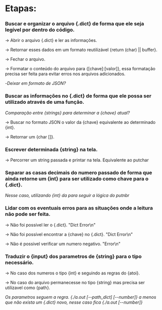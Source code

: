 # Etapas:

### Buscar e organizar o arquivo {.dict} de forma que ele seja legível por dentro do código.

-> Abrir o arquivo {.dict} e ler as informações.

-> Retornar esses dados em um formato reutilizável {return (char) || buffer}.

-> Fechar o arquivo.

-> Formatar o conteúdo do arquivo para {[chave]:[valor]}, essa formatação precisa ser feita para evitar erros nos arquivos adicionados.

-*Deixar em formato de JSON?*

### Buscar as informações no {.dict} de forma que ele possa ser utilizado através de uma função.

*Comparação entre {strings} para determinar a {chave} atual?*

-> Buscar no formato JSON o valor da {chave} equivalente ao determinado {int}.

-> Retornar um {char []}.

### Escrever determinada {string} na tela.

-> Percorrer um string passada e printar na tela.
Equivalente ao putchar

### Separar as casas decimais do numero passado de forma que ainda retorne um {int} para ser utilizado como chave para o {.dict}.

*Nesse caso, utilizando {int} da para seguir a lógica do putnbr*

### Lidar com os eventuais erros para as situações onde a leitura não pode ser feita.

-> Não foi possível ler o {.dict}. "Dict Error\n"

-> Não foi possível encontrar a {chave} no {.dict}. "Dict Error\n"

-> Não é possivel verificar um numero negativo. "Error\n"

### Traduzir o {input} dos parametros de {string} para o tipo necessário.

-> No caso dos numeros o tipo {int} e seguindo as regras do {atoi}.

-> No caso do arquivo permanecesse no tipo {string} mas precisa ser utilizavel como {path}.

*Os parametros seguem a regra. {./a.out [--path_dict] [--number]} a menos que não exista um {.dict} novo, nesse caso fica {./a.out [--number]}*
